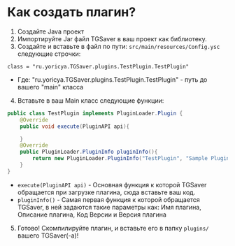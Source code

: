 # Как создать плагин?
1) Создайте Java проект
2) Импортируйте Jar файл TGSaver в ваш проект как библиотеку.
3) Создайте и вставьте в файл по пути: ```src/main/resources/Config.ysc``` следующие строчки:
```yscript
class = "ru.yoricya.TGSaver.plugins.TestPlugin.TestPlugin"
```
* Где: "ru.yoricya.TGSaver.plugins.TestPlugin.TestPlugin" - путь до вашего  "main" класса

4) Вставьте в ваш Main класс следующие функции:
```java
public class TestPlugin implements PluginLoader.Plugin {
    @Override
    public void execute(PluginAPI api){

    }
    @Override
    public PluginLoader.PluginInfo pluginInfo(){
        return new PluginLoader.PluginInfo("TestPlugin", "Sample Plugin", 1, "Version 1.0");
    }
}
```
* `execute(PluginAPI api)` - Основная функция к которой TGSaver обращается при загрузке плагина, сюда вставьте ваш код.
* `pluginInfo()` - Самая первая функция к которой обращается TGSaver, в ней задаются такие параметры как: Имя плагина, Описание плагина, Код Версии и Версия плагина
5) Готово! Скомпилируйте плагин, и вставьте его в папку `plugins/` вашего TGSaver(-a)!
